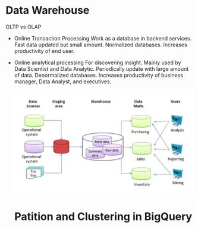 # Data Warehouse
OLTP vs OLAP
* Online Transaction Processing
  Work as a database in backend services.
  Fast data updated but small amount.
  Normalized databases.
  Increases productivity of end user.
  
* Online analytical processing
  For discovering insight.
  Mainly used by Data Scientist and Data Analytic.
  Periodically update with large amount of data.
  Denormalized databases.
  Increases productivity of business manager, Data Analyst, and executives.

  <img src="DW.PNG" />

  # Patition and Clustering in BigQuery

